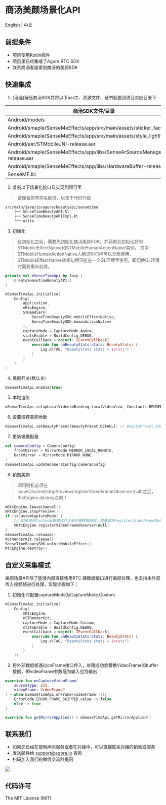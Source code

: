 # 商汤美颜场景化API

[English](README.md) | 中文

## 前提条件
- 项目使用Kotlin插件
- 项目里已经集成了Agora RTC SDK
- 联系商汤客服拿到商汤的美颜SDK

## 快速集成
1. (可选)解压商汤SDK并将以下aar库、资源文件、证书配置到项目对应目录下

| 商汤SDK文件/目录                                                              | 项目目录                             |
|-------------------------------------------------------------------------|----------------------------------|
| Android/models                                                          | assets/beauty_sensetime          |
| Android/smaple/SenseMeEffects/app/src/main/assets/sticker_face_shape    | assets/beauty_sensetime          |
| Android/smaple/SenseMeEffects/app/src/main/assets/style_lightly         | assets/beauty_sensetime          |
| Android/aar/STMobileJNI-release.aar                                     | libs                             |
| Android/smaple/SenseMeEffects/app/libs/SenseArSourceManager-release.aar | libs                             |
| Android/smaple/SenseMeEffects/app/libs/HardwareBuffer-release.aar       | libs                             |
| SenseME.lic                                                             | assets/beauty_sensetime/license  |

2. 复制以下场景化接口及实现到项目里
> 请保留原有包名目录，以便于代码升级
```xml
src/main/java/io/agora/beautyapi/sensetime
    ├── SenseTimeBeautyAPI.kt
    ├── SenseTimeBeautyAPIImpl.kt
    └── utils
```

3. 初始化

> 在初始化之前，需要先初始化商汤美颜SDK，并获取到初始化好的STMobileEffectNative和STMobileHumanActionNative实例。
> 其中STMobileHumanActionNative人脸识别句柄可以全局使用，STMobileEffectNative效果句柄只能在一个GL环境里使用，即切换GL环境时需要重新创建。

```kotlin
private val mSenseTimeApi by lazy {
    createSenseTimeBeautyAPI()
}

mSenseTimeApi.initialize(
    Config(
        application,
        mRtcEngine,
        STHandlers(
            SenseTimeBeautySDK.mobileEffectNative,
            SenseTimeBeautySDK.humanActionNative
        ),
        captureMode = CaptureMode.Agora,
        statsEnable = BuildConfig.DEBUG,
        eventCallback = object: IEventCallback{
            override fun onBeautyStats(stats: BeautyStats) {
                Log.d(TAG, "BeautyStats stats = $stats")
            }
        }
    )
)
```

4. 美颜开关(默认关)
```kotlin
mSenseTimeApi.enable(true)
```

5. 本地渲染
```kotlin
mSenseTimeApi.setupLocalVideo(mBinding.localVideoView, Constants.RENDER_MODE_FIT)
```

6. 设置推荐美颜参数
```kotlin
mSenseTimeApi.setBeautyPreset(BeautyPreset.DEFAULT) // BeautyPreset.CUSTOM：关闭推荐美颜参数
```

7. 更新镜像配置
```kotlin
val cameraConfig = CameraConfig(
    frontMirror = MirrorMode.MIRROR_LOCAL_REMOTE,
    backMirror = MirrorMode.MIRROR_NONE
)
mSenseTimeApi.updateCameraConfig(cameraConfig)
```


8. 销毁美颜

> 调用时机必须在leaveChannel/stopPreview/registerVideoFrameObserver(null)之后，RtcEngine.destroy之前！

```kotlin
mRtcEngine.leaveChannel()
mRtcEngine.stopPreview()
if (isCustomCaptureMode) {
    // 如果使用Custom采集模式并注册过裸数据回调，需要调用registerVideoFrameObserver将observer置空
    mRtcEngine.registerVideoFrameObserver(null)
}
mSenseTimeApi.release()
mSTRenderKit.release()
SenseTimeBeautySDK.unInitMobileEffect()
RtcEngine.destroy()
```

## 自定义采集模式
美颜场景API除了能够内部直接使用RTC 祼数据接口进行美颜处理，也支持由外部传入视频帧进行处理，实现步骤如下：

1. 初始化时配置captureMode为CaptureMode.Custom
```kotlin
mSenseTimeApi.initialize(
    Config(
        mRtcEngine,
        mSTRenderKit,
        captureMode = CaptureMode.Custom,
        statsEnable = BuildConfig.DEBUG,
        eventCallback = object: IEventCallback{
            override fun onBeautyStats(stats: BeautyStats) {
                Log.d(TAG, "BeautyStats stats = $stats")
            }
        }
    ))
```
2. 将外部数据帧通过onFrame接口传入，处理成功会替换VideoFrame的buffer数据，即videoFrame参数既为输入也为输出
```kotlin
override fun onCaptureVideoFrame(
    sourceType: Int,
    videoFrame: VideoFrame?
) = when(mSenseTimeApi.onFrame(videoFrame!!)){
    ErrorCode.ERROR_FRAME_SKIPPED.value -> false
    else -> true
}

override fun getMirrorApplied() = mSenseTimeApi.getMirrorApplied()
```

## 联系我们

- 如果您已经在使用声网服务或者在对接中，可以直接联系对接的销售或服务
- 发送邮件给 [support@agora.io](mailto:support@agora.io) 咨询
- 扫码加入我们的微信交流群提问

![](https://download.agora.io/demo/release/SDHY_QA.jpg)

## 代码许可

The MIT License (MIT)